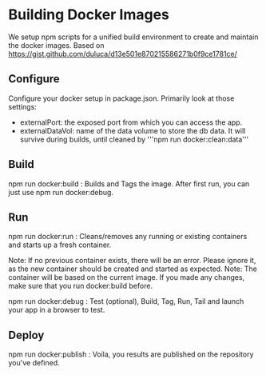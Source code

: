 # Building Docker Images

We setup npm scripts for a unified build environment to create and maintain the docker images. Based on
 https://gist.github.com/duluca/d13e501e870215586271b0f9ce1781ce/

## Configure
  Configure your docker setup in package.json. Primarily look at those settings:
  * externalPort: the exposed port from which you can access the app.
  * externalDataVol: name of the data volume to store the db data. It will survive during builds, until cleaned by '''npm run docker:clean:data'''

## Build
  npm run docker:build : Builds and Tags the image. After first run, you can just use npm run docker:debug.

## Run
  npm run docker:run : Cleans/removes any running or existing containers and starts up a fresh container.

Note: If no previous container exists, there will be an error. Please ignore it, as the new container should be created and started as expected.
Note: The container will be based on the current image. If you made any changes, make sure that you run docker:build before.

  npm run docker:debug : Test (optional), Build, Tag, Run, Tail and launch your app in a browser to test.

## Deploy
  npm run docker:publish : Voila, you results are published on the repository you've defined.

